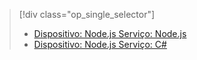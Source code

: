 > [!div class="op_single_selector"]
> * [Dispositivo: Node.js Serviço: Node.js](../articles/iot-hub/iot-hub-node-node-device-management-get-started.md)
> * [Dispositivo: Node.js Serviço: C#](../articles/iot-hub/iot-hub-csharp-node-device-management-get-started.md)
> 
> 



<!--HONumber=Nov16_HO4-->


